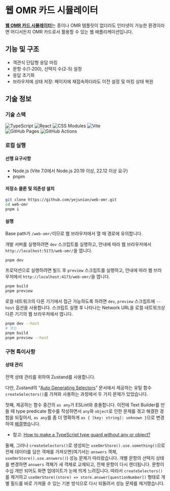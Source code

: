# 웹 OMR 카드 시뮬레이터

[**웹 OMR 카드 시뮬레이터**](https://yejunian.github.io/web-omr/)는 종이나 OMR 템플릿이 없더라도 인터넷이 가능한 환경이라면 어디서든지 OMR 카드로서 활용할 수 있는 웹 애플리케이션입니다.

## 기능 및 구조

- 객관식 단답형 응답 마킹
- 문항 수(1-200), 선택지 수(2-5) 설정
- 응답 초기화
- 브라우저에 상태 저장: 페이지에 재접속하더라도 이전 설정 및 마킹 상태 복원

## 기술 정보

### 기술 스택

![TypeScript](https://img.shields.io/badge/TypeScript-3178c6?logo=typescript&logoColor=fff) ![React](https://img.shields.io/badge/React-61dafb?logo=react&logoColor=000) ![CSS Modules](https://img.shields.io/badge/CSS%20Modules-000?logo=cssmodules&logoColor=fff) ![Vite](https://img.shields.io/badge/Vite-646cff?logo=vite&logoColor=fff) <br> ![GitHub Pages](https://img.shields.io/badge/GitHub%20Pages-181717?logo=github&logoColor=fff) ![GitHub Actions](https://img.shields.io/badge/GitHub%20Actions-181717?logo=github&logoColor=fff)

### 로컬 실행

#### 선행 요구사항

- Node.js (Vite 7.0에서 Node.js 20.19 이상, 22.12 이상 요구)
- pnpm

#### 저장소 클론 및 의존성 설치

```sh
git clone https://github.com/yejunian/web-omr.git
cd web-omr
pnpm i
```

#### 실행

Base path가 `/web-omr/`이므로 웹 브라우저에서 열 때 경로에 유의합니다.

개발 서버를 실행하려면 `dev` 스크립트를 실행하고, 안내에 따라 웹 브라우저에서 `http://localhost:5173/web-omr/`을 엽니다.

```sh
pnpm dev
```

프로덕션으로 실행하려면 빌드 후 `preview` 스크립트를 실행하고, 안내에 따라 웹 브라우저에서 `http://localhost:4173/web-omr/`을 엽니다.

```sh
pnpm build
pnpm preview
```

로컬 네트워크의 다른 기기에서 접근 가능하도록 하려면 `dev`, `preview` 스크립트에 `--host` 옵션을 사용합니다. 스크립트 실행 후 나타나는 Network URL을 로컬 네트워크상 다른 기기의 웹 브라우저에서 엽니다.

```sh
pnpm dev --host
# 또는
pnpm build
pnpm preview --host
```

### 구현 특이사항

#### 상태 관리

전역 상태 관리를 위하여 Zustand를 사용합니다.

다만, Zustand의 “[Auto Generating Selectors](https://zustand.docs.pmnd.rs/guides/auto-generating-selectors)” 문서에서 제공하는 유틸 함수 `createSelectors()`를 가져와 사용하는 과정에서 두 가지 문제가 있었습니다.

첫째, 제공하는 함수 중간의 `as any`가 ESLint와 충돌합니다. 이전에 Text Builder를 만들 때 type predicate 함수를 작성하면서 `any`와 `object`로 인한 문제를 겪고 해결한 경험을 되짚어서, `as any`를 좀 더 명확하게 `as { [key: string]: unknown }`으로 변경하여 [해결](https://github.com/yejunian/web-omr/blob/9924a6ebad48a52fd328616bed4b4eec4cc40cc2/src/store/createSelectors.ts)했습니다.

- 참고: [How to make a TypeScript type guard without any or object?](https://stackoverflow.com/questions/62208244/how-to-make-a-typescript-type-guard-without-any-or-object)

둘째, 그러나 `createSelectors()`로 생성되는 `useOmrStore().use.something()`으로 전체 데이터를 담은 객체를 가져오면(여기서는 `answers` 객체, `useOmrStore().use.answers()`) 성능 문제가 따라왔습니다. 개별 문항의 선택지 상태를 변경하면 `answers` 객체가 새 객체로 교체되고, 전체 문항이 다시 렌더됩니다. 문항이 수십 개만 되어도 화면 업데이트가 눈에 띄게 느려집니다. 따라서 `createSelectors()`를 제거하고 `useOmrStore((store) => store.answer[questionNumber])` 형태로 개별 필드를 바로 가져올 수 있는 기본 방식으로 다시 되돌려서 성능 문제를 제거했습니다.
